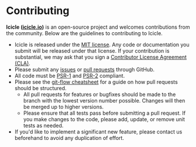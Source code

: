 # Contributing

**Icicle ([icicle.io](https://icicle.io))** is an open-source project and welcomes contributions from the community. Below are the guidelines to contributing to Icicle.

- Icicle is released under the [MIT license](LICENSE). Any code or documentation you submit will be released under that license. If your contribution is substantial, we may ask that you sign a [Contributor License Agreement (CLA)](http://en.wikipedia.org/wiki/Contributor_License_Agreement).
- Please submit any [issues](https://github.com/icicleio/icicle/issues) or [pull requests](https://github.com/icicleio/icicle/pulls) through GitHub.
- All code must be [PSR-1](http://www.php-fig.org/psr/psr-1/) and [PSR-2](http://www.php-fig.org/psr/psr-2/) compliant.
- Please see the [git-flow cheatsheet](http://danielkummer.github.com/git-flow-cheatsheet/) for a guide on how pull requests should be structured.
    - All pull requests for features or bugfixes should be made to the branch with the lowest version number possible. Changes will then be merged up to higher versions.
    - Please ensure that all tests pass before submitting a pull request. If you make changes to the code, please add, update, or remove unit tests as needed.
- If you'd like to implement a significant new feature, please contact us beforehand to avoid any duplication of effort.
